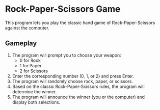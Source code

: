 # Rock-Paper-Scissors Game

This program lets you play the classic hand game of Rock-Paper-Scissors against the computer.

## Gameplay

1. The program will prompt you to choose your weapon:
    * 0 for Rock
    * 1 for Paper
    * 2 for Scissors
2. Enter the corresponding number (0, 1, or 2) and press Enter.
3. The program will randomly choose rock, paper, or scissors.
4. Based on the classic Rock-Paper-Scissors rules, the program will determine the winner.
5. The program will announce the winner (you or the computer) and display both selections.